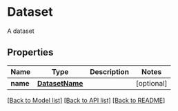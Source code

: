 # Dataset

A dataset
## Properties
Name | Type | Description | Notes
------------ | ------------- | ------------- | -------------
**name** | [**DatasetName**](DatasetName.md) |  | [optional] 

[[Back to Model list]](../README.md#documentation-for-models) [[Back to API list]](../README.md#documentation-for-api-endpoints) [[Back to README]](../README.md)


